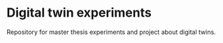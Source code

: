 # Digital twin experiments

Repository for master thesis experiments and project about digital twins.

